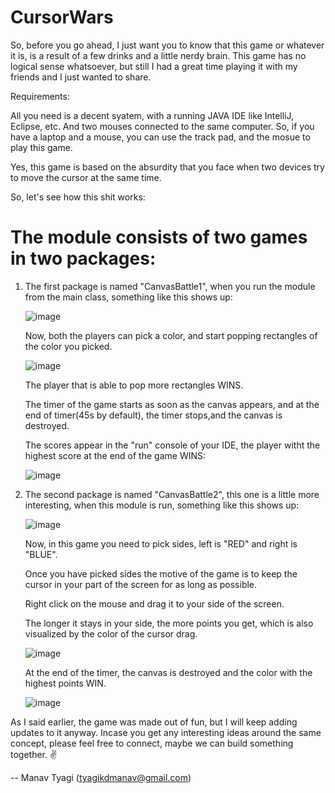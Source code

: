 # CursorWars

So, before you go ahead, I just want you to know that this game or whatever it is, is a result of a few drinks and a little nerdy brain. 
This game has no logical sense whatsoever, but still I had a great time playing it with my friends and I just wanted to share.

Requirements:
<!-- BADGES/ -->
  All you need is a decent syatem, with a running JAVA IDE like IntelliJ, Eclipse, etc.
  And two mouses connected to the same computer.
  So, if you have a laptop and a mouse, you can use the track pad, and the mosue to play this game.
<!-- BADGES/ -->
 
 Yes, this game is based on the absurdity that you face when two devices try to move the cursor at the same time. 

So, let's see how this shit works:
# The module consists of two games in two packages:

  1. The first package is named "CanvasBattle1", when you run the module from the main class, something like this shows up:
  
      ![image](https://user-images.githubusercontent.com/83765713/191834592-909e05ca-479b-44dd-ba81-0adee8d7e4ff.png)
      
      Now, both the players can pick a color, and start popping rectangles of the color you picked.
      
      ![image](https://user-images.githubusercontent.com/83765713/191835836-4c8efb5a-899c-4cf3-9283-51687e9b1126.png)
    
      The player that is able to pop more rectangles WINS.
      
      The timer of the game starts as soon as the canvas appears, and at the end of timer(45s by default), the timer stops,and the canvas is destroyed.
      
      The scores appear in the "run" console of your IDE, the player witht the highest score at the end of the game WINS:
      
      ![image](https://user-images.githubusercontent.com/83765713/191836149-46c243f0-a087-4726-9b93-cb1ac6848cb9.png)
     
     
  2. The second package is named "CanvasBattle2", this one is a little more interesting, when this module is run, something like this shows up:
  
      ![image](https://user-images.githubusercontent.com/83765713/191836886-d253ea78-559b-4bc8-8b53-7b22a35b1aac.png)
      
      Now, in this game you need to pick sides, left is "RED" and right is "BLUE".
      
      Once you have picked sides the motive of the game is to keep the cursor in your part of the screen for as long as possible.
      
      Right click on the mouse and drag it to your side of the screen.
      
      The longer it stays in your side, the more points you get, which is also visualized by the color of the cursor drag.
      
      ![image](https://user-images.githubusercontent.com/83765713/191837716-9a916457-11cd-44b1-adde-dee4bf179b98.png)
      
      At the end of the timer, the canvas is destroyed and the color with the highest points WIN.
      
      ![image](https://user-images.githubusercontent.com/83765713/191837841-65a372b3-cb34-493f-854f-cc9398734719.png)

As I said earlier, the game was made out of fun, but I will keep adding updates to it anyway.
Incase you get any interesting ideas around the same concept, please feel free to connect, maybe we can build something together.
✌

-- Manav Tyagi
    (tyagikdmanav@gmail.com)

